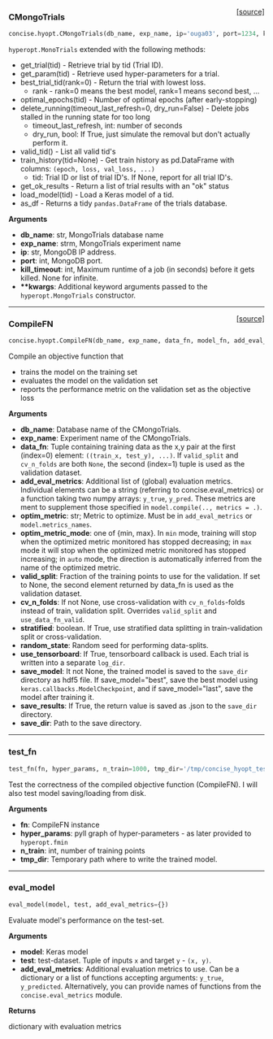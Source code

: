 <span style="float:right;">[[source]](https://github.com/avsecz/concise/blob/master/concise/hyopt.py#L78)</span>
### CMongoTrials

```python
concise.hyopt.CMongoTrials(db_name, exp_name, ip='ouga03', port=1234, kill_timeout=None)
```

`hyperopt.MonoTrials` extended with the following methods:

- get_trial(tid) - Retrieve trial by tid (Trial ID).
- get_param(tid) - Retrieve used hyper-parameters for a trial.
- best_trial_tid(rank=0) - Return the trial with lowest loss.
	- rank - rank=0 means the best model, rank=1 means second best, ...
- optimal_epochs(tid) - Number of optimal epochs (after early-stopping)
- delete_running(timeout_last_refresh=0, dry_run=False) - Delete jobs stalled in the running state for too long
	- timeout_last_refresh, int: number of seconds
	- dry_run, bool: If True, just simulate the removal but don't actually perform it.
- valid_tid() - List all valid tid's
- train_history(tid=None) - Get train history as pd.DataFrame with columns: `(epoch, loss, val_loss, ...)`
	- tid: Trial ID or list of trial ID's. If None, report for all trial ID's.
- get_ok_results - Return a list of trial results with an "ok" status
- load_model(tid) - Load a Keras model of a tid.
- as_df - Returns a tidy `pandas.DataFrame` of the trials database.

__Arguments__

- __db_name__: str, MongoTrials database name
- __exp_name__: strm, MongoTrials experiment name
- __ip__: str, MongoDB IP address.
- __port__: int, MongoDB port.
- __kill_timeout__: int, Maximum runtime of a job (in seconds) before it gets killed. None for infinite.
- __**kwargs__: Additional keyword arguments passed to the `hyperopt.MongoTrials` constructor.


----

<span style="float:right;">[[source]](https://github.com/avsecz/concise/blob/master/concise/hyopt.py#L405)</span>
### CompileFN

```python
concise.hyopt.CompileFN(db_name, exp_name, data_fn, model_fn, add_eval_metrics=[], optim_metric='loss', optim_metric_mode='min', valid_split=0.2, cv_n_folds=None, stratified=False, random_state=None, use_tensorboard=False, save_model='best', save_results=True, save_dir='/s/project/deepcis/hyperopt/')
```

Compile an objective function that

- trains the model on the training set
- evaluates the model on the validation set
- reports the performance metric on the validation set as the objective loss

__Arguments__

- __db_name__: Database name of the CMongoTrials.
- __exp_name__: Experiment name of the CMongoTrials.
- __data_fn__: Tuple containing training data as the x,y pair at the first (index=0) element:
	 `((train_x, test_y), ...)`. If `valid_split` and `cv_n_folds` are both `None`,
	 the second (index=1) tuple is used as the validation dataset.
- __add_eval_metrics__: Additional list of (global) evaluation
	metrics. Individual elements can be
	a string (referring to concise.eval_metrics)
	or a function taking two numpy arrays: `y_true`, `y_pred`.
	These metrics are ment to supplement those specified in
	`model.compile(.., metrics = .)`.
- __optim_metric__: str; Metric to optimize. Must be in
	`add_eval_metrics` or `model.metrics_names`.
- __optim_metric_mode__: one of {min, max}. In `min` mode,
	training will stop when the optimized metric
	monitored has stopped decreasing; in `max`
	mode it will stop when the optimized metric
	monitored has stopped increasing; in `auto`
	mode, the direction is automatically inferred
	from the name of the optimized metric.
- __valid_split__: Fraction of the training points to use for the validation. If set to None,
		 the second element returned by data_fn is used as the validation dataset.
- __cv_n_folds__: If not None, use cross-validation with `cv_n_folds`-folds instead of train, validation split.
		Overrides `valid_split` and `use_data_fn_valid`.
- __stratified__: boolean. If True, use stratified data splitting in train-validation split or cross-validation.
- __random_state__: Random seed for performing data-splits.
- __use_tensorboard__: If True, tensorboard callback is used. Each trial is written into a separate `log_dir`.
- __save_model__: It not None, the trained model is saved to the `save_dir` directory as hdf5 file.
		If save_model="best", save the best model using `keras.callbacks.ModelCheckpoint`, and
		if save_model="last", save the model after training it.
- __save_results__: If True, the return value is saved as .json to the `save_dir` directory.
- __save_dir__: Path to the save directory.


----

### test_fn


```python
test_fn(fn, hyper_params, n_train=1000, tmp_dir='/tmp/concise_hyopt_test/')
```


Test the correctness of the compiled objective function (CompileFN). I will also test
model saving/loading from disk.

__Arguments__

- __fn__: CompileFN instance
- __hyper_params__: pyll graph of hyper-parameters - as later provided to `hyperopt.fmin`
- __n_train__: int, number of training points
- __tmp_dir__: Temporary path where to write the trained model.


----

### eval_model


```python
eval_model(model, test, add_eval_metrics={})
```


Evaluate model's performance on the test-set.

__Arguments__

- __model__: Keras model
- __test__: test-dataset. Tuple of inputs `x` and target `y` - `(x, y)`.
- __add_eval_metrics__: Additional evaluation metrics to use. Can be a dictionary or a list of functions
accepting arguments: `y_true`, `y_predicted`. Alternatively, you can provide names of functions from
the `concise.eval_metrics` module.

__Returns__

dictionary with evaluation metrics

